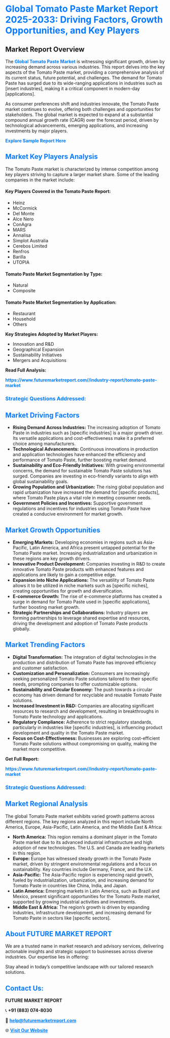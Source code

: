 <h1 style="color: #007BFF;">Global Tomato Paste Market Report 2025-2033: Driving Factors, Growth Opportunities, and Key Players</h1>

<section id="overview">
<h2>Market Report Overview</h2>
<p>The <a href="https://www.futuremarketreport.com//industry-report/tomato-paste-market" style="color: #007BFF; text-decoration: none;"><strong>Global Tomato Paste Market</strong></a> is witnessing significant growth, driven by increasing demand across various industries. This report delves into the key aspects of the Tomato Paste market, providing a comprehensive analysis of its current status, future potential, and challenges. The demand for Tomato Paste has surged due to its wide-ranging applications in industries such as [insert industries], making it a critical component in modern-day [applications].</p>
<p>As consumer preferences shift and industries innovate, the Tomato Paste market continues to evolve, offering both challenges and opportunities for stakeholders. The global market is expected to expand at a substantial compound annual growth rate (CAGR) over the forecast period, driven by technological advancements, emerging applications, and increasing investments by major players.</p>
</section>

<section id="overview">
<p><a href="https://www.futuremarketreport.com//request-sample/reportId=86411" style="color: #007BFF; text-decoration: none;"><strong>Explore Sample Report Here</strong></a></p>
</section>

<section id="key-players">
<h2 style="color: #007BFF;">Market Key Players Analysis</h2>
<p>The Tomato Paste market is characterized by intense competition among key players striving to capture a larger market share. Some of the leading companies in the market include:</p>
<h4>Key Players Covered in the Tomato Paste Report:</h4>
<ul><li>Heinz</li><li>McCormick</li><li>Del Monte</li><li>Alce Nero</li><li>ConAgra</li><li>MARS</li><li>Annalisa</li><li>Simplot Australia</li><li>Cerebos Limited</li><li>Renfros</li><li>Barilla</li><li>UTOPIA</li></ul>
<h4>Tomato Paste Market Segmentation by Type:</h4>
<ul><li>Natural</li><li>Composite</li></ul>

<h4>Tomato Paste Market Segmentation by Application:</h4>
<ul><li>Restaurant</li><li>Household</li><li>Others</li></ul>
<p><strong>Key Strategies Adopted by Market Players:</strong></p>
<ul>
<li>Innovation and R&D</li>
<li>Geographical Expansion</li>
<li>Sustainability Initiatives</li>
<li>Mergers and Acquisitions</li>
</ul>
</section>

<section>
<p><strong>Read Full Analysis: </strong></p><a href="https://www.futuremarketreport.com//industry-report/tomato-paste-market" style="color: #007BFF; text-decoration: none;"><strong>https://www.futuremarketreport.com//industry-report/tomato-paste-market</strong></a>
<h3 style="color: #007BFF;">Strategic Questions Addressed:</h3>
</section>

<section id="driving-factors">
<h2 style="color: #007BFF;">Market Driving Factors</h2>
<ul>
<li><strong>Rising Demand Across Industries:</strong> The increasing adoption of Tomato Paste in industries such as [specific industries] is a major growth driver. Its versatile applications and cost-effectiveness make it a preferred choice among manufacturers.</li>
<li><strong>Technological Advancements:</strong> Continuous innovations in production and application technologies have enhanced the efficiency and performance of Tomato Paste, further boosting market demand.</li>
<li><strong>Sustainability and Eco-Friendly Initiatives:</strong> With growing environmental concerns, the demand for sustainable Tomato Paste solutions has surged. Companies are investing in eco-friendly variants to align with global sustainability goals.</li>
<li><strong>Growing Population and Urbanization:</strong> The rising global population and rapid urbanization have increased the demand for [specific products], where Tomato Paste plays a vital role in meeting consumer needs.</li>
<li><strong>Government Policies and Incentives:</strong> Supportive government regulations and incentives for industries using Tomato Paste have created a conducive environment for market growth.</li>
</ul>
</section>

<section id="growth-opportunities">
<h2 style="color: #007BFF;">Market Growth Opportunities</h2>
<ul>
<li><strong>Emerging Markets:</strong> Developing economies in regions such as Asia-Pacific, Latin America, and Africa present untapped potential for the Tomato Paste market. Increasing industrialization and urbanization in these regions are key growth drivers.</li>
<li><strong>Innovative Product Development:</strong> Companies investing in R&D to create innovative Tomato Paste products with enhanced features and applications are likely to gain a competitive edge.</li>
<li><strong>Expansion into Niche Applications:</strong> The versatility of Tomato Paste allows it to be utilized in niche markets such as [specific niches], creating opportunities for growth and diversification.</li>
<li><strong>E-commerce Growth:</strong> The rise of e-commerce platforms has created a surge in demand for Tomato Paste used in [specific applications], further boosting market growth.</li>
<li><strong>Strategic Partnerships and Collaborations:</strong> Industry players are forming partnerships to leverage shared expertise and resources, driving the development and adoption of Tomato Paste products globally.</li>
</ul>
</section>

<section id="trending-factors">
<h2 style="color: #007BFF;">Market Trending Factors</h2>
<ul>
<li><strong>Digital Transformation:</strong> The integration of digital technologies in the production and distribution of Tomato Paste has improved efficiency and customer satisfaction.</li>
<li><strong>Customization and Personalization:</strong> Consumers are increasingly seeking personalized Tomato Paste solutions tailored to their specific needs, prompting companies to offer customizable options.</li>
<li><strong>Sustainability and Circular Economy:</strong> The push towards a circular economy has driven demand for recyclable and reusable Tomato Paste solutions.</li>
<li><strong>Increased Investment in R&D:</strong> Companies are allocating significant resources to research and development, resulting in breakthroughs in Tomato Paste technology and applications.</li>
<li><strong>Regulatory Compliance:</strong> Adherence to strict regulatory standards, particularly in industries like [specific industries], is influencing product development and quality in the Tomato Paste market.</li>
<li><strong>Focus on Cost-Effectiveness:</strong> Businesses are exploring cost-efficient Tomato Paste solutions without compromising on quality, making the market more competitive.</li>
</ul>
</section>

<section>
<p><strong>Get Full Report: </strong></p><a href="https://www.futuremarketreport.com//industry-report/tomato-paste-market" style="color: #007BFF; text-decoration: none;"><strong>https://www.futuremarketreport.com//industry-report/tomato-paste-market</strong></a>
<h3 style="color: #007BFF;">Strategic Questions Addressed:</h3>
</section>


<section id="regional-analysis">
<h2 style="color: #007BFF;">Market Regional Analysis</h2>
<p>The global Tomato Paste market exhibits varied growth patterns across different regions. The key regions analyzed in this report include North America, Europe, Asia-Pacific, Latin America, and the Middle East & Africa:</p>
<ul>
<li><strong>North America:</strong> This region remains a dominant player in the Tomato Paste market due to its advanced industrial infrastructure and high adoption of new technologies. The U.S. and Canada are leading markets in this region.</li>
<li><strong>Europe:</strong> Europe has witnessed steady growth in the Tomato Paste market, driven by stringent environmental regulations and a focus on sustainability. Key countries include Germany, France, and the U.K.</li>
<li><strong>Asia-Pacific:</strong> The Asia-Pacific region is experiencing rapid growth, fueled by industrialization, urbanization, and increasing demand for Tomato Paste in countries like China, India, and Japan.</li>
<li><strong>Latin America:</strong> Emerging markets in Latin America, such as Brazil and Mexico, present significant opportunities for the Tomato Paste market, supported by growing industrial activities and investments.</li>
<li><strong>Middle East & Africa:</strong> The region’s growth is driven by expanding industries, infrastructure development, and increasing demand for Tomato Paste in sectors like [specific sectors].</li>
</ul>
</section>

<footer>
<h2 style="color: #007BFF;">About FUTURE MARKET REPORT</h2>
<p>We are a trusted name in market research and advisory services, delivering actionable insights and strategic support to businesses across diverse industries. Our expertise lies in offering:</p>

<p>Stay ahead in today’s competitive landscape with our tailored research solutions.</p>

<h2 style="color: #007BFF;">Contact Us:</h2>
<p><strong>FUTURE MARKET REPORT</strong></p>
<p>📞 <strong>+91 (883) 074-8030</strong></p>
<p>📧 <strong><a href="mailto:help@futuremarketreport.com" style="color: #007BFF;">help@futuremarketreport.com</a></strong></p>
<p>🌐 <strong><a href="https://www.futuremarketreport.com/" style="color: #007BFF;">Visit Our Website</a></strong></p>
</footer>